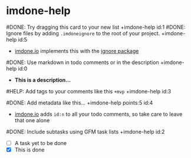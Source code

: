 imdone-help
====
#DONE: Try dragging this card to your new list +imdone-help id:1
#DONE: Ignore files by adding `.imdoneignore` to the root of your project. +imdone-help id:5
- [imdone.io](https://imdone.io) implements this with the [ignore package](https://www.npmjs.com/package/ignore)

#DONE: Use markdown in todo comments or in the description +imdone-help id:0
- **This is a description...**

#HELP: Add tags to your comments like this `+mvp` +imdone-help id:3

#DONE: Add metadata like this... +imdone-help points:5 id:4
- [imdone.io](https://imdone.io) adds `id:n` to all your todo comments, so take care to leave that one alone

#DONE: Include subtasks using GFM task lists +imdone-help id:2
- [ ] A task yet to be done
- [x] This is done
